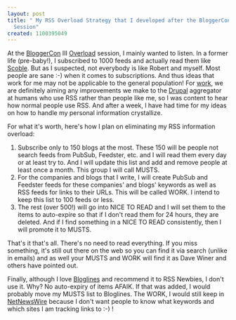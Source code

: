 ```yaml
---
layout: post
title: " My RSS Overload Strategy that I developed after the BloggerCon III Overload
  Session"
created: 1100395049
---
```

<p>
At the <a href="http://bloggercon.org/">BloggerCon</a> III <a href="http://www.bloggercon.org/2004/09/29#a1513">Overload</a> session, I mainly wanted to listen.  In a former life (pre-baby!), I subscribed to 1000 feeds and actually read them like <a href="http://scoble.weblogs.com/">Scoble</a>.  But as I suspected, not everybody is like Robert and myself.  Most people are sane :-) when it comes to subscriptions.  And thus ideas that work for me may not be applicable to the general population!  For <a href="http://bryght.com/">work</a>, we are definitely aiming any improvements we make to the <a href="http://drupal.org/">Drupal</a> aggregator at humans who use RSS rather than people like me, so I was content to hear how normal people use RSS.  And after a week, I have had time for my ideas on how to handle my personal information crystallize.
</p><p>
For what it's worth, here's how I plan on eliminating my RSS information overload:
</p><ol>
<li>Subscribe only to 150 blogs at the most.  These 150 will be people not search feeds from PubSub, Feedster, etc. and I will read them every day or at least try to. And I will update this list and add and remove people at least once a month.  This group I will call MUSTS.</li>
<li>For the companies and blogs that I write, I will create PubSub and Feedster feeds for these companies' and blogs' keywords as well as RSS feeds for links to their URLs. This will be called WORK. I intend to keep this list to 100 feeds or less.</li>
<li>The rest (over 500!) will go into NICE TO READ and I will set them to the items to auto-expire so that if I don't read them for 24 hours, they are deleted.  And if I find something in a NICE TO READ consistently, then I will promote it to MUSTS.</li>
</ol><p>
That's it that's all.  There's no need to read everything.  If you miss something, it's still out there on the web so you can find it via search (unlike in emails) and as well your MUSTS and WORK will find it as Dave Winer and others have pointed out.
</p><p>
Finally, although I love <a href="http://bloglines.com/">Bloglines</a> and recommend it to RSS Newbies, I don't use it.  Why? No auto-expiry of items AFAIK.  If that was added, I would probably move my MUSTS list to Bloglines.  The WORK, I would still keep in <a href="http://ranchero.com/netnewswire/">NetNewsWire</a> because I don't want people to know what keywords and which sites I am tracking links to :-) !
</p>

